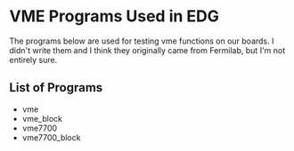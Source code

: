 # VME Programs Used in EDG

The programs below are used for testing vme functions on our boards.  I didn't write them and I think they originally came from Fermilab, but I'm not entirely sure.

## List of Programs

* vme
* vme_block
* vme7700
* vme7700_block

